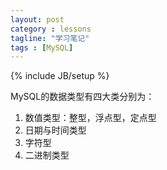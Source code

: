 ```yaml
---
layout: post
category : lessons
tagline: "学习笔记"
tags : [MySQL]
---
```

{% include JB/setup %}

MySQL的数据类型有四大类分别为：
1. 数值类型：整型，浮点型，定点型
2. 日期与时间类型
3. 字符型
4. 二进制类型



